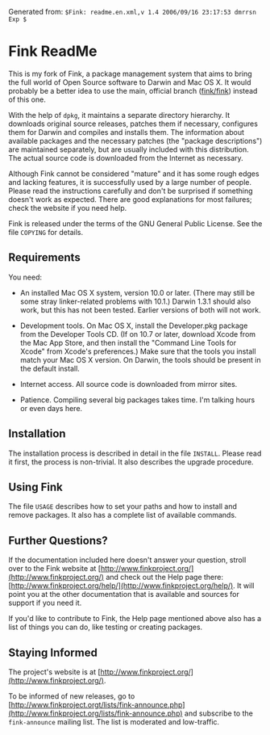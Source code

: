 Generated from: `$Fink: readme.en.xml,v 1.4 2006/09/16 23:17:53 dmrrsn Exp $`

Fink ReadMe
=============

This is my fork of Fink, a package management system that aims to bring the full world of Open Source software to Darwin and Mac OS X. 
It would probably be a better idea to use the main, official branch ([fink/fink](https://github.com/fink/fink)) instead of this one.

With the help of `dpkg`, it maintains a separate directory hierarchy. 
It downloads original source releases, patches them if necessary, configures them for Darwin and compiles and installs them. 
The information about available packages and the necessary patches (the "package descriptions") are maintained separately, but are usually included with this distribution.
The actual source code is downloaded from the Internet as necessary.

Although Fink cannot be considered "mature" and it has some rough edges and lacking features, it is successfully used by a large number of people.
Please read the instructions carefully and don't be surprised if something doesn't work as expected. 
There are good explanations for most failures; check the website if you need help.

Fink is released under the terms of the GNU General Public License. 
See the file `COPYING` for details.


Requirements
--------------

You need:

 * An installed Mac OS X system, version 10.0 or later. 
   (There may still be some stray linker-related problems with 10.1.) 
   Darwin 1.3.1 should also work, but this has not been tested. 
   Earlier versions of both will not work.

 * Development tools. 
   On Mac OS X, install the Developer.pkg package from the Developer Tools CD. 
   (If on 10.7 or later, download Xcode from the Mac App Store, and then install the "Command Line Tools for Xcode" from Xcode's preferences.) 
   Make sure that the tools you install match your Mac OS X version. 
   On Darwin, the tools should be present in the default install.

 * Internet access. All source code is downloaded from mirror sites.

 * Patience. Compiling several big packages takes time. 
   I'm talking hours or even days here.



Installation
--------------
The installation process is described in detail in the file `INSTALL`. 
Please read it first, the process is non-trivial. 
It also describes the upgrade procedure.



Using Fink
------------
The file `USAGE` describes how to set your paths and how to install and remove packages. 
It also has a complete list of available commands.



Further Questions?
--------------------
If the documentation included here doesn't answer your question, stroll over to the Fink website at [http://www.finkproject.org/](http://www.finkproject.org/) and check out the Help page there: [http://www.finkproject.org/help/](http://www.finkproject.org/help/). 
It will point you at the other documentation that is available and sources for support if you need it.

If you'd like to contribute to Fink, the Help page mentioned above also has a list of things you can do, like testing or creating packages.



Staying Informed
------------------
The project's website is at [http://www.finkproject.org/](http://www.finkproject.org/).

To be informed of new releases, go to [http://www.finkproject.orgt/lists/fink-announce.php](http://www.finkproject.org/lists/fink-announce.php) and subscribe to the
`fink-announce` mailing list. 
The list is moderated and low-traffic.


